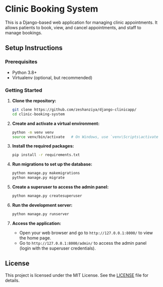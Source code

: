 # Clinic Booking System

This is a Django-based web application for managing clinic appointments. It allows patients to book, view, and cancel appointments, and staff to manage bookings.

## Setup Instructions

### Prerequisites

- Python 3.8+
- Virtualenv (optional, but recommended)

### Getting Started

1. **Clone the repository:**
    ```sh
    git clone https://github.com/zeshanziya/django-clinicapp/
    cd clinic-booking-system
    ```

2. **Create and activate a virtual environment:**
    ```sh
    python -m venv venv
    source venv/bin/activate   # On Windows, use `venv\Scripts\activate`
    ```

3. **Install the required packages:**
    ```sh
    pip install -r requirements.txt
    ```

4. **Run migrations to set up the database:**
    ```sh
    python manage.py makemigrations
    python manage.py migrate
    ```

5. **Create a superuser to access the admin panel:**
    ```sh
    python manage.py createsuperuser
    ```

6. **Run the development server:**
    ```sh
    python manage.py runserver
    ```

7. **Access the application:**
    - Open your web browser and go to `http://127.0.0.1:8000/` to view the home page.
    - Go to `http://127.0.0.1:8000/admin/` to access the admin panel (login with the superuser credentials).

## License

This project is licensed under the MIT License. See the [LICENSE](LICENSE) file for details.
